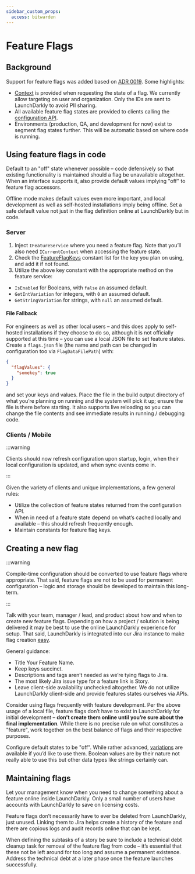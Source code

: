```yaml
---
sidebar_custom_props:
  access: bitwarden
---
```


# Feature Flags

## Background

Support for feature flags was added based on
[ADR 0019](https://contributing.bitwarden.com/architecture/adr/feature-management/). Some
highlights:

- [Context](https://github.com/bitwarden/server/blob/master/src/Core/Context/ICurrentContext.cs) is
  provided when requesting the state of a flag. We currently allow targeting on user and
  organization. Only the IDs are sent to LaunchDarkly to avoid PII sharing.
- All available feature flag states are provided to clients calling the
  [configuration API](https://github.com/bitwarden/server/blob/master/src/Api/Models/Response/ConfigResponseModel.cs).
- Environments (production, QA, and development for now) exist to segment flag states further. This
  will be automatic based on where code is running.

## Using feature flags in code

Default to an "off" state whenever possible – code defensively so that existing functionality is
maintained should a flag be unavailable altogether. When an interface supports it, also provide
default values implying "off" to feature flag accessors.

Offline mode makes default values even more important, and local development as well as self-hosted
installations imply being offline. Set a safe default value not just in the flag definition online
at LaunchDarkly but in code.

### Server

1. Inject `IFeatureService` where you need a feature flag. Note that you’ll also need
   `ICurrentContext` when accessing the feature state.
2. Check the
   [FeatureFlagKeys](https://github.com/bitwarden/server/blob/master/src/Core/Constants.cs) constant
   list for the key you plan on using, and add it if not found.
3. Utilize the above key constant with the appropriate method on the feature service:

- `IsEnabled` for Booleans, with `false` an assumed default.
- `GetIntVariation` for integers, with `0` an assumed default.
- `GetStringVariation` for strings, with `null` an assumed default.

#### File Fallback

For engineers as well as other local users – and this does apply to self-hosted installations if
they choose to do so, although it is not officially supported at this time – you can use a local
JSON file to set feature states. Create a `flags.json` file (the name and path can be changed in
configuration too via `FlagDataFilePath`) with:

```json
{
  "flagValues": {
    "somekey": true
  }
}
```

and set your keys and values. Place the file in the build output directory of what you’re planning
on running and the system will pick it up; ensure the file is there before starting. It also
supports live reloading so you can change the file contents and see immediate results in running /
debugging code.

### Clients / Mobile

:::warning

Clients should now refresh configuration upon startup, login, when their local configuration is
updated, and when sync events come in.

:::

Given the variety of clients and unique implementations, a few general rules:

- Utilize the collection of feature states returned from the configuration API.
- When in need of a feature state depend on what’s cached locally and available – this should
  refresh frequently enough.
- Maintain constants for feature flag keys.

## Creating a new flag

:::warning

Compile-time configuration should be converted to use feature flags where appropriate. That said,
feature flags are not to be used for permanent configuration – logic and storage should be developed
to maintain this long-term.

:::

Talk with your team, manager / lead, and product about how and when to create new feature flags.
Depending on how a project / solution is being delivered it may be best to use the online
LaunchDarkly experience for setup. That said, LaunchDarkly is integrated into our Jira instance to
make flag creation
[easy](https://docs.launchdarkly.com/integrations/jira#creating-a-new-feature-flag-from-a-jira-issue).

General guidance:

- Title Your Feature Name.
- Keep keys succinct.
- Descriptions and tags aren’t needed as we’re tying flags to Jira.
- The most likely Jira issue type for a feature link is Story.
- Leave client-side availability unchecked altogether. We do not utilize LaunchDarkly client-side
  and provide features states ourselves via APIs.

Consider using flags frequently with feature development. Per the above usage of a local file,
feature flags don’t have to exist in LaunchDarkly for initial development – **don’t create them
online until you’re sure about the final implementation**. While there is no precise rule on what
constitutes a "feature", work together on the best balance of flags and their respective purposes.

Configure default states to be "off". While rather advanced,
[variations](https://docs.launchdarkly.com/home/flags/variations) are available if you’d like to use
them. Boolean values are by their nature not really able to use this but other data types like
strings certainly can.

## Maintaining flags

Let your management know when you need to change something about a feature online inside
LaunchDarkly. Only a small number of users have accounts with LaunchDarkly to save on licensing
costs.

Feature flags don’t necessarily have to ever be deleted from LaunchDarkly, just unused. Linking them
to Jira helps create a history of the feature and there are copious logs and audit records online
that can be kept.

When defining the subtasks of a story be sure to include a technical debt cleanup task for removal
of the feature flag from code – it’s essential that these not be left around for too long and assume
a permanent existence. Address the technical debt at a later phase once the feature launches
successfully.
